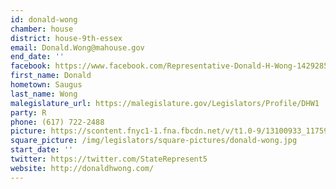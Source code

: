 ```yaml
---
id: donald-wong
chamber: house
district: house-9th-essex
email: Donald.Wong@mahouse.gov
end_date: ''
facebook: https://www.facebook.com/Representative-Donald-H-Wong-142928589091517/
first_name: Donald
hometown: Saugus
last_name: Wong
malegislature_url: https://malegislature.gov/Legislators/Profile/DHW1
party: R
phone: (617) 722-2488
picture: https://scontent.fnyc1-1.fna.fbcdn.net/v/t1.0-9/13100933_1175920042459028_8278380031243594171_n.jpg?_nc_cat=103&_nc_ht=scontent.fnyc1-1.fna&oh=6d45f57510947146f3198a57762a673a&oe=5C98C138
square_picture: /img/legislators/square-pictures/donald-wong.jpg
start_date: ''
twitter: https://twitter.com/StateRepresent5
website: http://donaldhwong.com/
---
```

